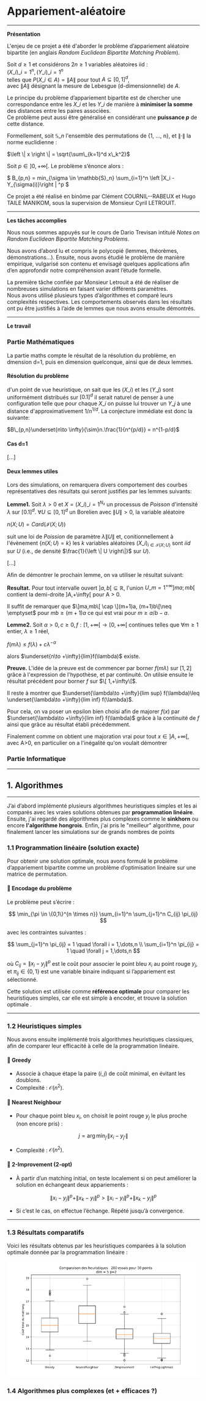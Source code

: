 
# Appariement-aléatoire

---

**Présentation**

L'enjeu de ce projet a été d'aborder le problème d’appariement aléatoire bipartite (en anglais *Random Euclidean Bipartite Matching Problem*).

Soit $d \geq 1$ et considérons $2n \geq 1$ variables aléatoires iid :  
$(X\_i)\_{i=1}^{n}, (Y\_i)\_{i=1}^{n}$  
telles que $P(X\_i \in A) = \|A\|$ pour tout $A \subseteq [0,1]^d$,  
avec $\|A\|$ désignant la mesure de Lebesgue (d-dimensionnelle) de $A$.

Le principe du problème d’appariement bipartite est de chercher une correspondance entre les $X\_i$ et les $Y\_i$ de manière à **minimiser la somme** des distances entre les paires associées.  
Ce problème peut aussi être généralisé en considérant une **puissance $p$** de cette distance.

Formellement, soit $\mathbb{S}\_n$ l'ensemble des permutations de {1, ..., n}, et $\| \cdot \|$ la norme euclidienne :

$\left \| x \right \| = \sqrt{\sum\_{k=1}^d x\_k^2}$


Soit $p \in ]0,+\infty[$. Le problème s’énonce alors :

$
B\_{p,n} = min\_{\sigma \in \mathbb{S}\_n} \sum\_{i=1}^n \left \|X\_i - Y\_{\sigma(i)}\right \| ^p
$

Ce projet a été réalisé en binôme par Clément COURNIL--RABEUX et Hugo TAILE MANIKOM, sous la supervision de Monsieur Cyril LETROUIT.

---

**Les tâches accomplies**

Nous nous sommes appuyés sur le cours de Dario Trevisan intitulé *Notes on Random Euclidean Bipartite Matching Problems*.

Nous avons d’abord lu et compris le polycopié (lemmes, théorèmes, démonstrations…). Ensuite, nous avons étudié le problème de manière empirique, vulgarisé son contenu et envisagé quelques applications afin d’en approfondir notre compréhension avant l’étude formelle.

La première tâche confiée par Monsieur Letrouit a été de réaliser de nombreuses simulations en faisant varier différents paramètres.  
Nous avons utilisé plusieurs types d’algorithmes et comparé leurs complexités respectives. Les comportements observés dans les résultats ont pu être justifiés à l’aide de lemmes que nous avons ensuite démontrés.

---

**Le travail**

### Partie Mathématiques

La partie maths compte le résultat de la résolution du problème, en dmension d=1, puis en dimension quelconque, ainsi que de deux lemmes.

#### Résolution du problème

d'un point de vue heuristique, on sait que les $(X\_ i)$ et les $(Y\_j)$ sont uniformément distribués sur $[0.1]^d$ il serait naturel de penser à une configuration telle que pour chaque $X\_i$ on puisse lui trouver un $Y\_j$ à une distance d'approximativement $1/n^{1/d}$. La conjecture immédiate est donc la suivante:

$B\_{p,n}\underset{n\to \infty}{\sim}n.\frac{1}{n^{p/d}} = n^{1-p/d}$

#### Cas d=1
[...]

#### Deux lemmes utiles

Lors des simulations, on remarquera divers comportement des courbes représentatives des résultats qui seront justifiés par les lemmes suivants:

$\textbf{Lemme1.}$ Soit $\lambda> 0$ et $X=(X\_i)\_{i=1}^{N_x}$ un processus de $Poisson$ d'intensité $\lambda$ sur $[0.1]^d$. $\forall U \subseteq [0,1]^d$ un Borelien avec $\left \| U \right\|>0$, la variable aléatoire

$n(X;U)=Card(\mathcal{I}(X;U))$

suit une loi de $Poission$ de paramètre $\lambda\left \| U \right\|$ et, conitionnellement à l'évènement {$n(X;U)=k$} les $k$ variables aléatoires $(X\_i)_{i\in \mathcal{I} (X;U)}$ sont $iid$ sur $U$ (i.e., de densité $\frac{1}{\left \| U \right\|}$ sur $U$).

[...]

Afin de démontrer le prochain lemme, on va utiliser le résultat suivant: 

$\textbf{Resultat.}$ Pour tout intervalle ouvert $]a,b[ \subseteq \mathbb{R}$, l'union $U\_{m=1}^{+\infty}]ma;mb[$ contient la demi-droite ]A,+\infty[ pour A > 0.

Il suffit de remarquer que $\]ma,mb\[ \cap \](m+1)a, (m+1)b\[\neq \emptyset$ pour $mb\geq (m+1)a$ ce qui est vrai pour $m\geq a/b-a$.

$\textbf{Lemme2.}$ Soit $\alpha>0, c\geq 0, f:[1,+\infty[\to [0,+\infty[$ continues telles que $\forall m \geq 1$ entier, $\lambda \geq 1$ réel,

$f(m\lambda)\leq f(\lambda)+c\lambda^{-\alpha}$

alors $\underset{n\to +\infty}{lim}f(\lambda)$ existe.

$\textbf{Preuve.}$ L'idée de la preuve est de commencer par borner $f(m\lambda$) sur $[1,2]$ grâce à l'expression de l'hypothèse, et par continuité. On utilsie ensuite le résultat précédent pour borner $f$ sur $\[ 1,+\infty\[$.

Il reste à montrer que $\underset{\lambda\to +\infty}{lim sup} f(\lambda)\leq \underset{\lambda\to +\infty}{lim inf} f(\lambda)$. 

Pour cela, on va poser un epsilon bien choisi afin de majorer $f(x)$ par $\underset{\lambda\to +\infty}{lim inf} f(\lambda)$ grâce à la continuité de $f$ ainsi que grâce au résultat établi précédemment.

Finalement comme on obtient une majoration vrai pour tout $x \in ]A,+\infty[$, avec A>0, en particulier on a l'inégalité qu'on voulait démontrer

### Partie Informatique

---

## 1. Algorithmes

---

J’ai d’abord implémenté plusieurs algorithmes heuristiques simples et les ai comparés avec les vraies solutions obtenues par **programmation linéaire**. 
Ensuite, j'ai regardé des algorithmes plus complexes comme le **sinkhorn** ou encore **l'algorithme hongrois**. 
Enfin, j'ai pris le "meilleur" algorithme, pour finalement lancer les simulations sur de grands nombres de points

###  1.1 Programmation linéaire (solution exacte)

Pour obtenir une solution optimale, nous avons formulé le problème d’appariement bipartite comme un problème d’optimisation linéaire sur une matrice de permutation.

#### 🔸 Encodage du problème

Le problème peut s’écrire :

$$
\min_{\pi \in \{0,1\}^{n \times n}} \sum_{i=1}^n \sum_{j=1}^n C_{ij} \pi_{ij}
$$

avec les contraintes suivantes :

$$
\sum_{j=1}^n \pi_{ij} = 1 \quad \forall i = 1,\dots,n \\
\sum_{i=1}^n \pi_{ij} = 1 \quad \forall j = 1,\dots,n
$$

où $C_{ij} = \| x_i - y_j \|^p$ est le coût pour associer le point bleu $x_i$ au point rouge $y_j$,  
et $\pi_{ij} \in \{0,1\}$ est une variable binaire indiquant si l’appariement est sélectionné.

Cette solution est utilisée comme **référence optimale** pour comparer les heuristiques simples, car elle est simple à encoder, et trouve la solution optimale .

---

###  1.2 Heuristiques simples

Nous avons ensuite implémenté trois algorithmes heuristiques classiques, afin de comparer leur efficacité à celle de la programmation linéaire.

#### 🔹 Greedy

- Associe à chaque étape la paire $(i,j)$ de coût minimal, en évitant les doublons.
- Complexité : $\mathcal{O}(n^2)$.

#### 🔹 Nearest Neighbour

- Pour chaque point bleu $x_i$, on choisit le point rouge $y_j$ le plus proche (non encore pris) :

$$
j = \arg\min_{j'} \| x_i - y_{j'} \|
$$

- Complexité : $\mathcal{O}(n^2)$.

#### 🔹 2-Improvement (2-opt)

- À partir d’un matching initial, on teste localement si on peut améliorer la solution en échangeant deux appariements :

$$
\|x_i - y_j\|^p + \|x_k - y_l\|^p > \|x_i - y_l\|^p + \|x_k - y_j\|^p
$$

- Si c’est le cas, on effectue l’échange. Répété jusqu’à convergence.

---

###  1.3 Résultats comparatifs

Voici les résultats obtenus par les heuristiques comparées à la solution optimale donnée par la programmation linéaire :

![Comparaison des heuristiques](https://raw.githubusercontent.com/Klem404/images/97b668ddcd6965a9037142a1a671e4ff37dc6538/easy_heuristics.png)

### 1.4 Algorithmes plus complexes (et + efficaces ?)
